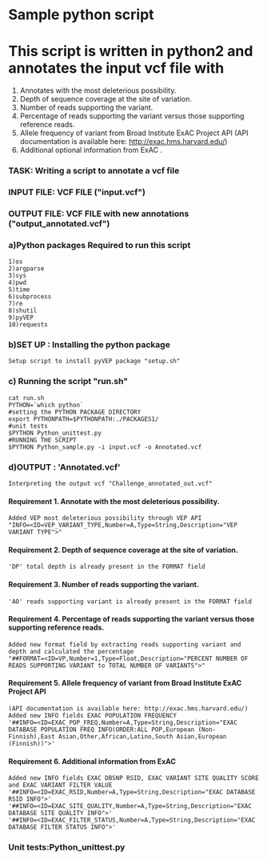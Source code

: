 # Sample python script

# This script is written in python2 and annotates the input vcf file with

1. Annotates with the most deleterious possibility.
2. Depth of sequence coverage at the site of variation.
3. Number of reads supporting the variant.
4. Percentage of reads supporting the variant versus those supporting reference reads.
5. Allele frequency of variant from Broad Institute ExAC Project API
(API documentation is available here: http://exac.hms.harvard.edu/)
6. Additional optional information from ExAC .

### TASK: Writing a script to annotate a vcf file
### INPUT FILE: VCF FILE ("input.vcf")
### OUTPUT FILE: VCF FILE with new annotations ("output_annotated.vcf")


### a)Python packages Required to run this script
	1)os
	2)argparse
	3)sys
	4)pwd
	5)time
	6)subprocess
	7)re
	8)shutil
	9)pyVEP
	10)requests

### b)SET UP : Installing the python package	
	Setup script to install pyVEP package "setup.sh"

### c) Running the script "run.sh"
	cat run.sh
	PYTHON=`which python`
	#setting the PYTHON PACKAGE DIRECTORY
	export PYTHONPATH=$PYTHONPATH:./PACKAGES1/
	#unit tests
	$PYTHON Python_unittest.py
	#RUNNING THE SCRIPT
	$PYTHON Python_sample.py -i input.vcf -o Annotated.vcf

### d)OUTPUT : 'Annotated.vcf'
	Interpreting the output vcf "Challenge_annotated_out.vcf"
	
#### 	Requirement 1. Annotate with the most deleterious possibility.
	Added VEP most deleterious possibility through VEP API
	"INFO=<ID=VEP_VARIANT_TYPE,Number=A,Type=String,Description="VEP VARIANT TYPE">"
	
####	Requirement 2. Depth of sequence coverage at the site of variation.
	'DP' total depth is already present in the FORMAT field
	
####	Requirement 3. Number of reads supporting the variant.
	'AO' reads supporting variant is already present in the FORMAT field
	
####	Requirement 4. Percentage of reads supporting the variant versus those supporting reference reads.
	Added new format field by extracting reads supporting variant and depth and calculated the percentage
	"##FORMAT=<ID=VP,Number=1,Type=Float,Description="PERCENT NUMBER OF READS SUPPORTING VARIANT to TOTAL NUMBER OF VARIANTS">"
	
####	Requirement 5. Allele frequency of variant from Broad Institute ExAC Project API
	(API documentation is available here: http://exac.hms.harvard.edu/)
	Added new INFO fields EXAC POPULATION FREQUENCY
	'##INFO=<ID=EXAC_POP_FREQ,Number=A,Type=String,Description="EXAC DATABASE POPULATION FREQ INFO(ORDER:ALL POP,European (Non-Finnish),East Asian,Other,African,Latino,South Asian,European (Finnish))">'
	
####	Requirement 6. Additional information from ExAC
	Added new INFO fields EXAC DBSNP RSID, EXAC VARIANT SITE QUALITY SCORE and EXAC VARIANT FILTER VALUE
	'##INFO=<ID=EXAC_RSID,Number=A,Type=String,Description="EXAC DATABASE RSID INFO">'
	'##INFO=<ID=EXAC_SITE_QUALITY,Number=A,Type=String,Description="EXAC DATABASE SITE QUALITY INFO">'
	'##INFO=<ID=EXAC_FILTER_STATUS,Number=A,Type=String,Description="EXAC DATABASE FILTER STATUS INFO">'
	
###  Unit tests:Python_unittest.py

